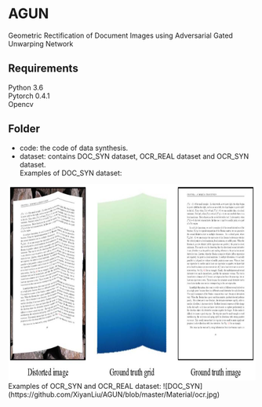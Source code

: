 # AGUN
Geometric Rectification of Document Images using Adversarial Gated Unwarping Network  
## Requirements  
Python 3.6  
Pytorch 0.4.1  
Opencv  
## Folder  
* code: the code of data synthesis.  
* dataset: contains DOC_SYN dataset, OCR_REAL dataset and OCR_SYN dataset.  
  Examples of DOC_SYN dataset:  
<img src="https://github.com/XiyanLiu/AGUN/blob/master/Material/doc_syn.jpg" width="800" height="400" />  
  Examples of OCR_SYN and OCR_REAL dataset:  
![DOC_SYN](https://github.com/XiyanLiu/AGUN/blob/master/Material/ocr.jpg)
